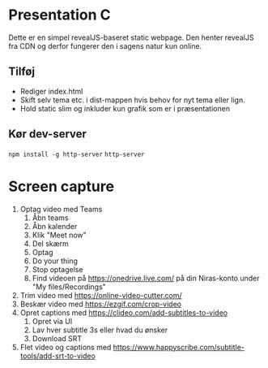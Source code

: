 # Presentation C

Dette er en simpel revealJS-baseret static webpage. Den henter revealJS fra CDN og derfor fungerer den i sagens natur kun online.

## Tilføj
* Rediger index.html
* Skift selv tema etc. i dist-mappen hvis behov for nyt tema eller lign.
* Hold static slim og inkluder kun grafik som er i præsentationen

## Kør dev-server
`npm install -g http-server`
`http-server`

# Screen capture
1. Optag video med Teams
    1. Åbn teams
    1. Åbn kalender
    1. Klik "Meet now"
    1. Del skærm
    1. Optag
    1. Do your thing
    1. Stop optagelse
    1. Find videoen på https://onedrive.live.com/ på din Niras-konto under "My files/Recordings"
1. Trim video med https://online-video-cutter.com/
1. Beskær video med https://ezgif.com/crop-video
1. Opret captions med https://clideo.com/add-subtitles-to-video
    1. Opret via UI
    1. Lav hver subtitle 3s eller hvad du ønsker
    1. Download SRT
1. Flet video og captions med https://www.happyscribe.com/subtitle-tools/add-srt-to-video
